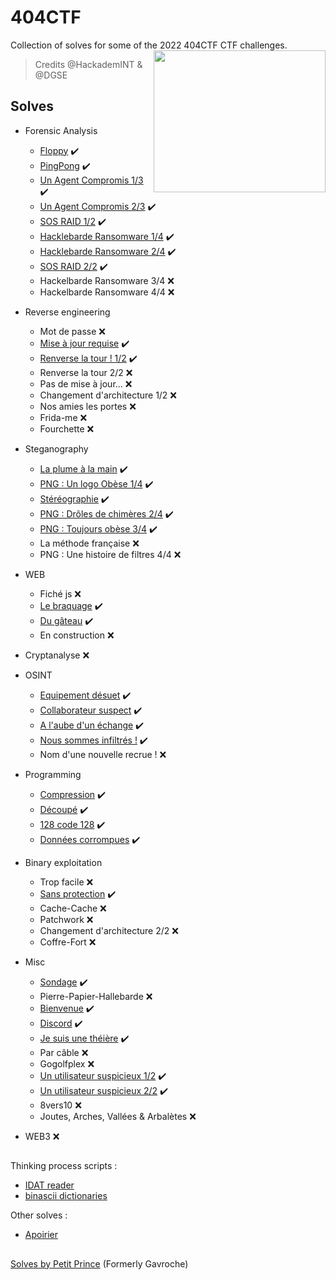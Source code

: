 # 404CTF

Collection of solves for some of the 2022 404CTF CTF challenges.
<img align="right" width="275" height="227" src="404CTF.png">
> Credits @HackademINT & @DGSE

## Solves

- Forensic Analysis
  - [Floppy](Solves/floppy.md) :heavy_check_mark:
  - [PingPong](Solves/pingpong.md) :heavy_check_mark:
  - [Un Agent Compromis 1/3](Solves/compromis.md) :heavy_check_mark:
  - [Un Agent Compromis 2/3](Solves/compromis.md) :heavy_check_mark:
  - [SOS RAID 1/2](Solves/raid.py) :heavy_check_mark:
  - [Hacklebarde Ransomware 1/4](Solves/rsware1.py) :heavy_check_mark:
  - [Hacklebarde Ransomware 2/4](Solves/rsware2.md) :heavy_check_mark:
  - [SOS RAID 2/2](Solves/raid2.md) :heavy_check_mark:
  - Hackelbarde Ransomware 3/4 :x:
  - Hackelbarde Ransomware 4/4 :x:

- Reverse engineering
  - Mot de passe :x:
  - [Mise à jour requise](Solves/majreq.py) :heavy_check_mark:
  - [Renverse la tour ! 1/2](Solves/reverse1.py) :heavy_check_mark:
  - Renverse la tour 2/2 :x:
  - Pas de mise à jour... :x:
  - Changement d'architecture 1/2 :x:
  - Nos amies les portes :x:
  - Frida-me :x:
  - Fourchette :x:

- Steganography
  - [La plume à la main](https://www.youtube.com/watch?v=dQw4w9WgXcQ) :heavy_check_mark:
  - [PNG : Un logo Obèse 1/4](Solves/PNG1.md) :heavy_check_mark:
  - [Stéréographie](Solves/stereo.md) :heavy_check_mark:
  - [PNG : Drôles de chimères 2/4]() :heavy_check_mark:
  - [PNG : Toujours obèse 3/4](Solves/PNG3.md) :heavy_check_mark:
  - La méthode française :x:
  - PNG : Une histoire de filtres 4/4 :x:

- WEB
  - Fiché js :x:
  - [Le braquage](Solves/braquage.md) :heavy_check_mark:
  - [Du gâteau](Solves/gateau.md) :heavy_check_mark:
  - En construction :x:

- Cryptanalyse :x:

- OSINT
  - [Equipement désuet](Solves/desuet.md) :heavy_check_mark:
  - [Collaborateur suspect](Solves/collab.md) :heavy_check_mark:
  - [A l'aube d'un échange](Solves/echange.md) :heavy_check_mark:
  - [Nous sommes infiltrés !](Solves/infiltr.md) :heavy_check_mark:
  - Nom d'une nouvelle recrue ! :x:

- Programming
  - [Compression](Solves/zip.py) :heavy_check_mark:
  - [Découpé](Solves/decoupe.py) :heavy_check_mark:
  - [128 code 128](Solves/128code128.py) :heavy_check_mark:
  - [Données corrompues](Solves/cor.py) :heavy_check_mark:

- Binary exploitation
  - Trop facile :x:
  - [Sans protection](Solves/stackedBOF.py) :heavy_check_mark:
  - Cache-Cache :x:
  - Patchwork :x:
  - Changement d'architecture 2/2 :x:
  - Coffre-Fort :x:

- Misc
  - [Sondage](https://www.youtube.com/watch?v=dQw4w9WgXcQ) :heavy_check_mark:
  - Pierre-Papier-Hallebarde :x:
  - [Bienvenue](https://www.youtube.com/watch?v=dQw4w9WgXcQ) :heavy_check_mark:
  - [Discord](Solves/disc.md) :heavy_check_mark:
  - [Je suis une théière](Solves/the.md) :heavy_check_mark:
  - Par câble :x:
  - Gogolfplex :x:
  - [Un utilisateur suspicieux 1/2](Solves/util1.md) :heavy_check_mark:
  - [Un utilisateur suspicieux 2/2](Solves/util2.md) :heavy_check_mark:
  - 8vers10 :x:
  - Joutes, Arches, Vallées & Arbalètes :x:

- WEB3 :x:

##

Thinking process scripts :

- [IDAT reader](Solves/readidat.py)
- [binascii dictionaries](Solves/asciis.py)

Other solves :
- [Apoirier](https://github.com/apoirrier/CTFs-writeups/tree/master/404CTF2022)

##

[Solves by Petit Prince](https://github.com/PetitPrinc3)  (Formerly Gavroche)
